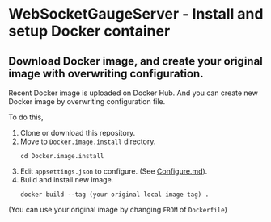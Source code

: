 # WebSocketGaugeServer - Install and setup Docker container

## Download Docker image, and create your original image with overwriting configuration. 
Recent Docker image is uploaded on Docker Hub.
And you can create new Docker image by overwriting configuration file.

To do this,
1.  Clone or download this repository.
2.  Move to `Docker.image.install` directory.
    ```
    cd Docker.image.install
    ```
3.  Edit `appsettings.json` to configure. (See [Configure.md](Configure.md)).
4.  Build and install new image.
    ```
    docker build --tag (your original local image tag) .
    ```
(You can use your original image by changing `FROM` of `Dockerfile`)
